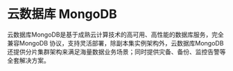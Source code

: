 # 云数据库 MongoDB



云数据库MongoDB是基于成熟云计算技术的高可用、高性能的数据库服务，完全兼容MongoDB
协议，支持灵活部署，除副本集实例架构外，云数据库MongoDB还提供分片集群架构来满足海量数据业务场景；同时提供灾备、备份、监控告警等全套解决方案。




